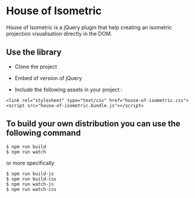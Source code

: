 # House of Isometric
House of Isometric is a jQuery plugin that help creating an isometric projection visualisation directly in the DOM.

## Use the library
- Clone the project

- Embed of version of jQuery

- Include the following assets in your project :
```
<link rel="stylesheet" type="text/css" href="house-of-isometric.css">
<script src="house-of-isometric.bundle.js"></script>
```

## To build your own distribution you can use the following command
```
$ npm run build
$ npm run watch
```
or more specifically
```
$ npm run build-js
$ npm run build-css
$ npm run watch-js
$ npm run watch-css
```